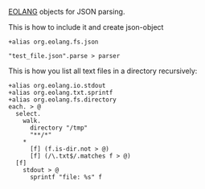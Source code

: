 [EOLANG](https://www.eolang.org) objects for JSON parsing.

This is how to include it and create json-object

```
+alias org.eolang.fs.json

"test_file.json".parse > parser
```




This is how you list all text files in a directory recursively:

```
+alias org.eolang.io.stdout
+alias org.eolang.txt.sprintf
+alias org.eolang.fs.directory
each. > @
  select.
    walk.
      directory "/tmp"
      "**/*"
    *
      [f] (f.is-dir.not > @)
      [f] (/\.txt$/.matches f > @)
  [f]
    stdout > @
      sprintf "file: %s" f
```


